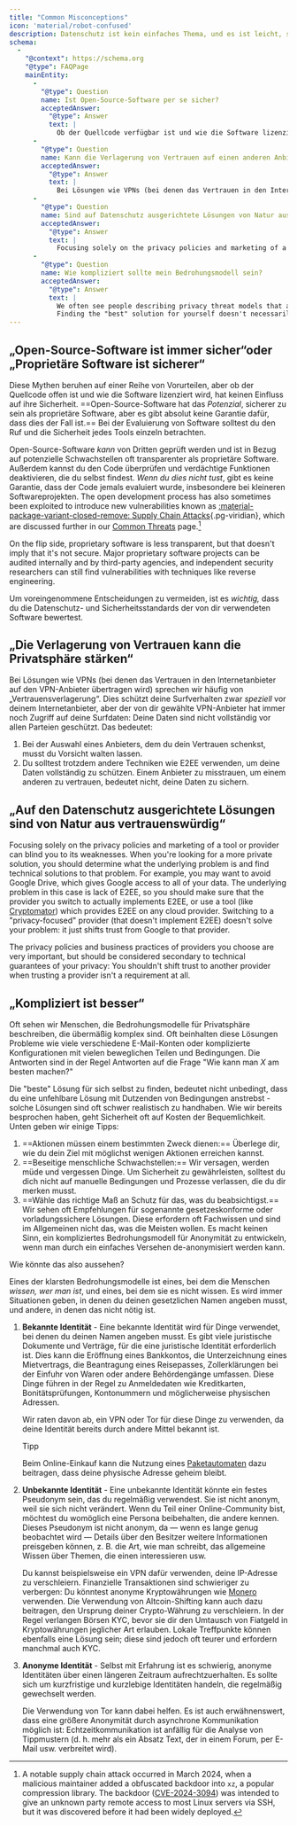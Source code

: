 ```yaml
---
title: "Common Misconceptions"
icon: 'material/robot-confused'
description: Datenschutz ist kein einfaches Thema, und es ist leicht, sich von Marketingaussagen und anderen Desinformationen täuschen zu lassen.
schema:
  - 
    "@context": https://schema.org
    "@type": FAQPage
    mainEntity:
      - 
        "@type": Question
        name: Ist Open-Source-Software per se sicher?
        acceptedAnswer:
          "@type": Answer
          text: |
            Ob der Quellcode verfügbar ist und wie die Software lizenziert wird, hat erstmal keinen Einfluss auf ihre Sicherheit. Open-Source-Software hat das Potenzial, sicherer zu sein als proprietäre Software, aber es gibt absolut keine Garantie dafür, dass dies der Fall ist. Bei der Bewertung von Software sollten Sie den Ruf und die Sicherheit jedes einzelnen Tools berücksichtigen.
      - 
        "@type": Question
        name: Kann die Verlagerung von Vertrauen auf einen anderen Anbieter die Privatsphäre erhöhen?
        acceptedAnswer:
          "@type": Answer
          text: |
            Bei Lösungen wie VPNs (bei denen das Vertrauen in den Internetanbieter auf den VPN-Anbieter übertragen wird) sprechen wir häufig von „Vertrauensverlagerung“. Dies schützt deine Surfverhalten zwar vor deinem Internetanbieter, aber der von dir gewählte VPN-Anbieter hat immer noch Zugriff auf deine Surfdaten: Deine Daten sind nicht vollständig vor allen Parteien geschützt.
      - 
        "@type": Question
        name: Sind auf Datenschutz ausgerichtete Lösungen von Natur aus vertrauenswürdig?
        acceptedAnswer:
          "@type": Answer
          text: |
            Focusing solely on the privacy policies and marketing of a tool or provider can blind you to its weaknesses. When you're looking for a more private solution, you should determine what the underlying problem is and find technical solutions to that problem. For example, you may want to avoid Google Drive, which gives Google access to all of your data. The underlying problem in this case is lack of E2EE, so you should make sure that the provider you switch to actually implements E2EE, or use a tool (like Cryptomator) which provides E2EE on any cloud provider. Switching to a "privacy-focused" provider (that doesn't implement E2EE) doesn't solve your problem: it just shifts trust from Google to that provider.
      - 
        "@type": Question
        name: Wie kompliziert sollte mein Bedrohungsmodell sein?
        acceptedAnswer:
          "@type": Answer
          text: |
            We often see people describing privacy threat models that are overly complex. Often, these solutions include problems like many different email accounts or complicated setups with lots of moving parts and conditions. The replies are usually answers to "What is the best way to do X?"
            Finding the "best" solution for yourself doesn't necessarily mean you are after an infallible solution with dozens of conditions—these solutions are often difficult to work with realistically. As we discussed previously, security often comes at the cost of convenience.
---
```


## „Open-Source-Software ist immer sicher“oder „Proprietäre Software ist sicherer“

Diese Mythen beruhen auf einer Reihe von Vorurteilen, aber ob der Quellcode offen ist und wie die Software lizenziert wird, hat keinen Einfluss auf ihre Sicherheit. ==Open-Source-Software hat das *Potenzial*, sicherer zu sein als proprietäre Software, aber es gibt absolut keine Garantie dafür, dass dies der Fall ist.== Bei der Evaluierung von Software solltest du den Ruf und die Sicherheit jedes Tools einzeln betrachten.

Open-Source-Software *kann* von Dritten geprüft werden und ist in Bezug auf potenzielle Schwachstellen oft transparenter als proprietäre Software. Außerdem kannst du den Code überprüfen und verdächtige Funktionen deaktivieren, die du selbst findest. *Wenn du dies nicht tust*, gibt es keine Garantie, dass der Code jemals evaluiert wurde, insbesondere bei kleineren Softwareprojekten. The open development process has also sometimes been exploited to introduce new vulnerabilities known as [:material-package-variant-closed-remove: Supply Chain Attacks](common-threats.md#attacks-against-certain-organizations ""){.pg-viridian}, which are discussed further in our [Common Threats](common-threats.md) page.[^1]

On the flip side, proprietary software is less transparent, but that doesn't imply that it's not secure. Major proprietary software projects can be audited internally and by third-party agencies, and independent security researchers can still find vulnerabilities with techniques like reverse engineering.

Um voreingenommene Entscheidungen zu vermeiden, ist es *wichtig,* dass du die Datenschutz- und Sicherheitsstandards der von dir verwendeten Software bewertest.

## „Die Verlagerung von Vertrauen kann die Privatsphäre stärken“

Bei Lösungen wie VPNs (bei denen das Vertrauen in den Internetanbieter auf den VPN-Anbieter übertragen wird) sprechen wir häufig von „Vertrauensverlagerung“. Dies schützt deine Surfverhalten zwar *speziell* vor deinem Internetanbieter, aber der von dir gewählte VPN-Anbieter hat immer noch Zugriff auf deine Surfdaten: Deine Daten sind nicht vollständig vor allen Parteien geschützt. Das bedeutet:

1. Bei der Auswahl eines Anbieters, dem du dein Vertrauen schenkst, musst du Vorsicht walten lassen.
2. Du solltest trotzdem andere Techniken wie E2EE verwenden, um deine Daten vollständig zu schützen. Einem Anbieter zu misstrauen, um einem anderen zu vertrauen, bedeutet nicht, deine Daten zu sichern.

## „Auf den Datenschutz ausgerichtete Lösungen sind von Natur aus vertrauenswürdig“

Focusing solely on the privacy policies and marketing of a tool or provider can blind you to its weaknesses. When you're looking for a more private solution, you should determine what the underlying problem is and find technical solutions to that problem. For example, you may want to avoid Google Drive, which gives Google access to all of your data. The underlying problem in this case is lack of E2EE, so you should make sure that the provider you switch to actually implements E2EE, or use a tool (like [Cryptomator](../encryption.md#cryptomator-cloud)) which provides E2EE on any cloud provider. Switching to a "privacy-focused" provider (that doesn't implement E2EE) doesn't solve your problem: it just shifts trust from Google to that provider.

The privacy policies and business practices of providers you choose are very important, but should be considered secondary to technical guarantees of your privacy: You shouldn't shift trust to another provider when trusting a provider isn't a requirement at all.

## „Kompliziert ist besser“

Oft sehen wir Menschen, die Bedrohungsmodelle für Privatsphäre beschreiben, die übermäßig komplex sind. Oft beinhalten diese Lösungen Probleme wie viele verschiedene E-Mail-Konten oder komplizierte Konfigurationen mit vielen beweglichen Teilen und Bedingungen. Die Antworten sind in der Regel Antworten auf die Frage "Wie kann man *X* am besten machen?"

Die "beste" Lösung für sich selbst zu finden, bedeutet nicht unbedingt, dass du eine unfehlbare Lösung mit Dutzenden von Bedingungen anstrebst - solche Lösungen sind oft schwer realistisch zu handhaben. Wie wir bereits besprochen haben, geht Sicherheit oft auf Kosten der Bequemlichkeit. Unten geben wir einige Tipps:

1. ==Aktionen müssen einem bestimmten Zweck dienen:== Überlege dir, wie du dein Ziel mit möglichst wenigen Aktionen erreichen kannst.
2. ==Beseitige menschliche Schwachstellen:== Wir versagen, werden müde und vergessen Dinge. Um Sicherheit zu gewährleisten, solltest du dich nicht auf manuelle Bedingungen und Prozesse verlassen, die du dir merken musst.
3. ==Wähle das richtige Maß an Schutz für das, was du beabsichtigst.== Wir sehen oft Empfehlungen für sogenannte gesetzeskonforme oder vorladungssichere Lösungen. Diese erfordern oft Fachwissen und sind im Allgemeinen nicht das, was die Meisten wollen. Es macht keinen Sinn, ein kompliziertes Bedrohungsmodell für Anonymität zu entwickeln, wenn man durch ein einfaches Versehen de-anonymisiert werden kann.

Wie könnte das also aussehen?

Eines der klarsten Bedrohungsmodelle ist eines, bei dem die Menschen *wissen, wer man ist*, und eines, bei dem sie es nicht wissen. Es wird immer Situationen geben, in denen du deinen gesetzlichen Namen angeben musst, und andere, in denen das nicht nötig ist.

1. **Bekannte Identität** - Eine bekannte Identität wird für Dinge verwendet, bei denen du deinen Namen angeben musst. Es gibt viele juristische Dokumente und Verträge, für die eine juristische Identität erforderlich ist. Dies kann die Eröffnung eines Bankkontos, die Unterzeichnung eines Mietvertrags, die Beantragung eines Reisepasses, Zollerklärungen bei der Einfuhr von Waren oder andere Behördengänge umfassen. Diese Dinge führen in der Regel zu Anmeldedaten wie Kreditkarten, Bonitätsprüfungen, Kontonummern und möglicherweise physischen Adressen.

    Wir raten davon ab, ein VPN oder Tor für diese Dinge zu verwenden, da deine Identität bereits durch andere Mittel bekannt ist.

    <div class="admonition tip" markdown>
    <p class="admonition-title">Tipp</p>

    Beim Online-Einkauf kann die Nutzung eines [Paketautomaten](https://de.wikipedia.org/wiki/Paketautomat) dazu beitragen, dass deine physische Adresse geheim bleibt.

    </div>

2. **Unbekannte Identität** - Eine unbekannte Identität könnte ein festes Pseudonym sein, das du regelmäßig verwendest. Sie ist nicht anonym, weil sie sich nicht verändert. Wenn du Teil einer Online-Community bist, möchtest du womöglich eine Persona beibehalten, die andere kennen. Dieses Pseudonym ist nicht anonym, da — wenn es lange genug beobachtet wird — Details über den Besitzer weitere Informationen preisgeben können, z. B. die Art, wie man schreibt, das allgemeine Wissen über Themen, die einen interessieren usw.

    Du kannst beispielsweise ein VPN dafür verwenden, deine IP-Adresse zu verschleiern. Finanzielle Transaktionen sind schwieriger zu verbergen: Du könntest anonyme Kryptowährungen wie [Monero](../cryptocurrency.md#monero) verwenden. Die Verwendung von Altcoin-Shifting kann auch dazu beitragen, den Ursprung deiner Crypto-Währung zu verschleiern. In der Regel verlangen Börsen KYC, bevor sie dir den Umtausch von Fiatgeld in Kryptowährungen jeglicher Art erlauben. Lokale Treffpunkte können ebenfalls eine Lösung sein; diese sind jedoch oft teurer und erfordern manchmal auch KYC.

3. **Anonyme Identität** - Selbst mit Erfahrung ist es schwierig, anonyme Identitäten über einen längeren Zeitraum aufrechtzuerhalten. Es sollte sich um kurzfristige und kurzlebige Identitäten handeln, die regelmäßig gewechselt werden.

    Die Verwendung von Tor kann dabei helfen. Es ist auch erwähnenswert, dass eine größere Anonymität durch asynchrone Kommunikation möglich ist: Echtzeitkommunikation ist anfällig für die Analyse von Tippmustern (d. h. mehr als ein Absatz Text, der in einem Forum, per E-Mail usw. verbreitet wird).

[^1]: A notable supply chain attack occurred in March 2024, when a malicious maintainer added a obfuscated backdoor into `xz`, a popular compression library. The backdoor ([CVE-2024-3094](https://cve.org/CVERecord?id=CVE-2024-3094)) was intended to give an unknown party remote access to most Linux servers via SSH, but it was discovered before it had been widely deployed.
